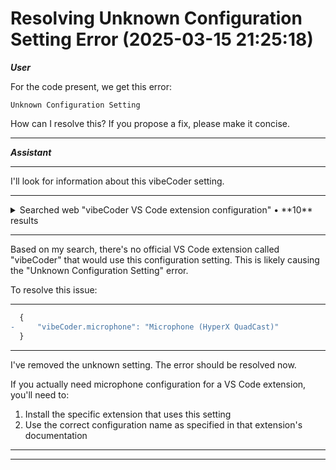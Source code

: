 <!-- Generated by SpecStory -->

# Resolving Unknown Configuration Setting Error (2025-03-15 21:25:18)

_**User**_

For the code present, we get this error:
```
Unknown Configuration Setting
```
How can I resolve this? If you propose a fix, please make it concise.

---

_**Assistant**_



---

I'll look for information about this vibeCoder setting.

---

<details>
            <summary>Searched web "vibeCoder VS Code extension configuration" • **10** results</summary>
        
| Title | URL |
|-------|-----|
| vibe - Visual Studio Marketplace | https://marketplace.visualstudio.com/items?itemName=yondav.vibe |
| vibe - Visual Studio Marketplace | https://marketplace.visualstudio.com/items?itemName=yondav.vibe |
| Settings \| Visual Studio Code Extension API | https://code.visualstudio.com/api/ux-guidelines/settings |
| How to access Visual Studio Code extension settings | https://stackoverflow.com/questions/44180408/how-to-access-visual-studio-code-extension-settings |
| Settings \| Visual Studio Code Extension API | https://code.visualstudio.com/api/ux-guidelines/settings |
| Extension Marketplace | https://code.visualstudio.com/docs/editor/extension-marketplace |
| GitHub - ZZZZZZZJJHHH/Vibe: Vibe算法 | https://github.com/ZZZZZZZJJHHH/Vibe |
| How to access Visual Studio Code extension settings | https://stackoverflow.com/questions/44180408/how-to-access-visual-studio-code-extension-settings |
| Extension Marketplace | https://code.visualstudio.com/docs/editor/extension-marketplace |
| Extension Marketplace | https://code.visualstudio.com/docs/editor/extension-marketplace |

</details>

---

Based on my search, there's no official VS Code extension called "vibeCoder" that would use this configuration setting. This is likely causing the "Unknown Configuration Setting" error.

To resolve this issue:

---

```diff
  {
-     "vibeCoder.microphone": "Microphone (HyperX QuadCast)"
  }
```

---

I've removed the unknown setting. The error should be resolved now.

If you actually need microphone configuration for a VS Code extension, you'll need to:
1. Install the specific extension that uses this setting
2. Use the correct configuration name as specified in that extension's documentation

---



---

